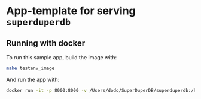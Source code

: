# App-template for serving `superduperdb`

## Running with docker

To run this sample app, build the image with:

```bash
make testenv_image
```

And run the app with:

```bash
docker run -it -p 8000:8000 -v /Users/dodo/SuperDuperDB/superduperdb:/home/superduper/superduperdb superduperdb/sandbox uvicorn deploy.app_template.app:app --host <host>
```